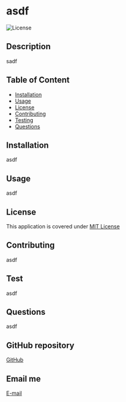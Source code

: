
  # asdf

  ![License](https://img.shields.io/badge/License-MIT%20License-blue.svg)

  ## Description
  sadf

  ## Table of Content

  * [Installation](#installation)
  * [Usage](#usage)
  * [License](#license)
  * [Contributing](#contributing)
  * [Testing](#testing)
  * [Questions](#questions)

  ## Installation
  asdf

  ## Usage
  asdf

  ## License
  This application is covered under [MIT License](https://choosealicense.com/licenses/mit/)

  ## Contributing
  asdf

  ## Test
  asdf

  ## Questions
  asdf

  ## GitHub repository
  [GitHub](asdf)

  ## Email me
  [E-mail](mailto:asdf)
